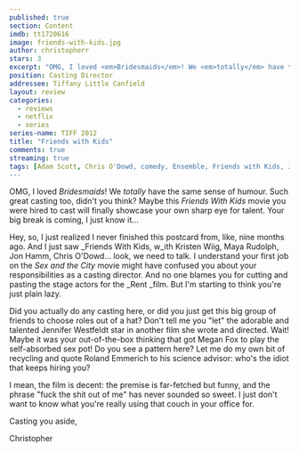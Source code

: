 ```yaml
---
published: true
section: Content
imdb: tt1720616
image: friends-with-kids.jpg
author: christopherr
stars: 3
excerpt: "OMG, I loved <em>Bridesmaids</em>! We <em>totally</em> have the same sense of humour. Such great casting too, didn&rsquo;t you think? Maybe this <em>Friends With Kids</em> movie you were hired to cast will finally showcase your own sharp eye for talent.  Your big break is coming, I just know it."
position: Casting Director
addressee: Tiffany Little Canfield
layout: review
categories:
  - reviews
  - netflix
  - series
series-name: TIFF 2012
title: "Friends with Kids"
comments: true
streaming: true
tags: [Adam Scott, Chris O'Dowd, comedy, Ensemble, Friends with Kids, Jennifer Westfeldt, Jon Hamm, Kristen Wiig, Letters, Maya Rudolph, netflix.ca]
---
```

OMG, I loved _Bridesmaids_! We _totally_ have the same sense of humour. Such great casting too, didn't you think? Maybe this _Friends With Kids_ movie you were hired to cast will finally showcase your own sharp eye for talent. Your big break is coming, I just know it…

Hey, so, I just realized I never finished this postcard from, like, nine months ago. And I just saw _Friends With Kids, w_ith Kristen Wiig, Maya Rudolph, Jon Hamm, Chris O'Dowd… look, we need to talk. I understand your first job on the _Sex and the City_ movie might have confused you about your responsibilities as a casting director. And no one blames you for cutting and pasting the stage actors for the _Rent _film. But I'm starting to think you're just plain lazy.

Did you actually do any casting here, or did you just get this big group of friends to choose roles out of a hat? Don't tell me you "let" the adorable and talented Jennifer Westfeldt star in another film she wrote and directed. Wait! Maybe it was your out-of-the-box thinking that got Megan Fox to play the self-absorbed sex pot! Do you see a pattern here? Let me do my own bit of recycling and quote Roland Emmerich to his science advisor: who's the idiot that keeps hiring you?

I mean, the film is decent: the premise is far-fetched but funny, and the phrase "fuck the shit out of me" has never sounded so sweet. I just don't want to know what you're really using that couch in your office for.

Casting you aside,

Christopher